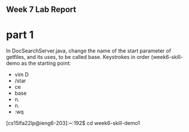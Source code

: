 ## Week 7 Lab Report

# part 1

In DocSearchServer.java, change the name of the start parameter of getfiles, and its uses, to be called base. Keystrokes in order (week6-skill-demo as the starting point:

* vim D <Tab> <Enter>
* /star <Enter>
* ce
* base <esc>
* n.
* n.
* :wq <Enter>

[cs15lfa22lp@ieng6-203]:~:192$ cd week6-skill-demo1 
